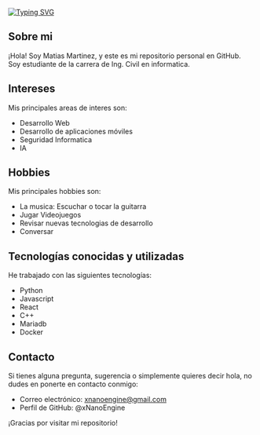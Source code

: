 [![Typing SVG](https://readme-typing-svg.herokuapp.com?font=Fira+Code&pause=1000&color=B74FF7&width=435&lines=Hola+%F0%9F%91%8B+%2F+Hi+there+%F0%9F%91%8B)](https://git.io/typing-svg)

## Sobre mi  
¡Hola! Soy Matias Martinez, y este es mi repositorio personal en GitHub.  
Soy estudiante de la carrera de Ing. Civil en informatica.  

## Intereses   
Mis principales areas de interes son:  
- Desarrollo Web  
- Desarrollo de aplicaciones móviles  
- Seguridad Informatica  
- IA

## Hobbies  
Mis principales hobbies son:  
- La musica: Escuchar o tocar la guitarra  
- Jugar Videojuegos  
- Revisar nuevas tecnologias de desarrollo  
- Conversar  

## Tecnologías conocidas y utilizadas  
He trabajado con las siguientes tecnologías:  
- Python  
- Javascript  
- React  
- C++  
- Mariadb
- Docker  

## Contacto  
Si tienes alguna pregunta, sugerencia o simplemente quieres decir hola, no dudes en ponerte en contacto conmigo:  

- Correo electrónico: xnanoengine@gmail.com  
- Perfil de GitHub: @xNanoEngine  

¡Gracias por visitar mi repositorio!  
